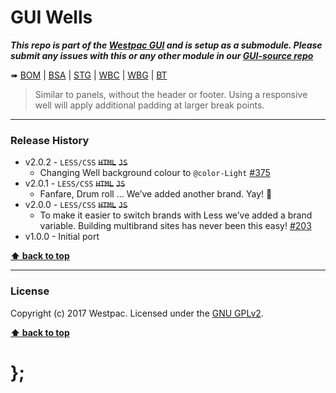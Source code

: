 GUI Wells
=========

***This repo is part of the [Westpac GUI](http://gel.westpacgroup.com.au/GUI/) and is setup as a submodule. Please submit any issues with this or any other
module in our [GUI-source repo](https://github.com/WestpacCXTeam/GUI-source/issues)***

➠
[BOM](http://westpaccxteam.github.io/GUI-wells/tests/BOM/) |
[BSA](http://westpaccxteam.github.io/GUI-wells/tests/BSA/) |
[STG](http://westpaccxteam.github.io/GUI-wells/tests/STG/) |
[WBC](http://westpaccxteam.github.io/GUI-wells/tests/WBC/) |
[WBG](http://westpaccxteam.github.io/GUI-wells/tests/WBG/) |
[BT](http://westpaccxteam.github.io/GUI-wells/tests/BT/)

> Similar to panels, without the header or footer. Using a responsive well will apply additional padding at larger break points.

----------------------------------------------------------------------------------------------------------------------------------------------------------------


### Release History

* v2.0.2 - `LESS/CSS` ~~`HTML`~~ ~~`JS`~~
	* Changing Well background colour to `@color-Light`
		[#375](https://github.com/WestpacCXTeam/GUI-source/issues/375)
* v2.0.1 - `LESS/CSS` ~~`HTML`~~ ~~`JS`~~
	* Fanfare, Drum roll … We’ve added another brand. Yay! :clap:
* v2.0.0 - `LESS/CSS` ~~`HTML`~~ ~~`JS`~~
	* To make it easier to switch brands with Less we’ve added a brand variable. Building multibrand sites has never been this easy!
		[#203](https://github.com/WestpacCXTeam/GUI-source/issues/203)
* v1.0.0 - Initial port

**[⬆ back to top](#content)**


----------------------------------------------------------------------------------------------------------------------------------------------------------------


### License

Copyright (c) 2017 Westpac. Licensed under the [GNU GPLv2](https://raw.githubusercontent.com/WestpacCXTeam/GUI-wells/master/LICENSE).

**[⬆ back to top](#content)**

# };